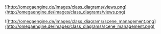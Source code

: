 ![http://omegaengine.de/images/class_diagrams/views.png](http://omegaengine.de/images/class_diagrams/views.png)

![http://omegaengine.de/images/class_diagrams/scene_management.png](http://omegaengine.de/images/class_diagrams/scene_management.png)